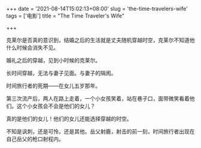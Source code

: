 +++
date = '2021-08-14T15:02:13+08:00'
slug = 'the-time-travelers-wife'
tags = ['电影']
title = "The Time Traveler's Wife"

+++

克莱尔是否真的意识到，结婚之后的生活就是丈夫随机穿越时空，克莱尔不知道他什么时候会消失不见。

婚礼之后的穿越，见到小时候的克莱尔。

长时间穿越，无法与妻子见面。与妻子的隔阂。

时间旅行者的死期——在女儿五岁那年。

第三次流产后，两人在路上走着，一个小女孩笑着，站在巷子口，面带微笑看着他们。这个小女孩会不会是他们的女儿？

真的是他们的女儿！他们的女儿还能选择穿越的时空。

不知是讽刺，还是可怜，还是其他。岳父射鹿，射击的前一刻，时间旅行者出现在自己岳父的枪口射程内。
